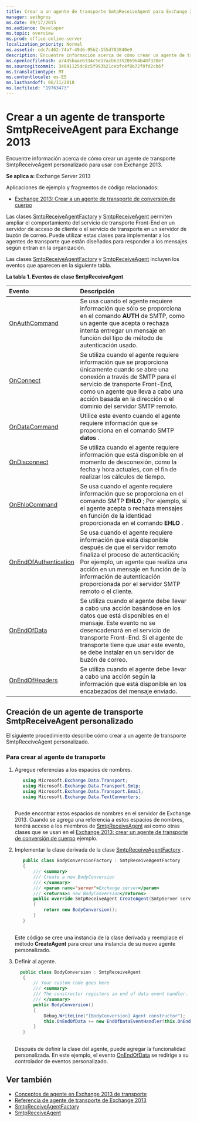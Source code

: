 ```yaml
---
title: Crear a un agente de transporte SmtpReceiveAgent para Exchange 2013
manager: sethgros
ms.date: 09/17/2015
ms.audience: Developer
ms.topic: overview
ms.prod: office-online-server
localization_priority: Normal
ms.assetid: cdc7c462-74a7-49d6-95b2-155d783840e9
description: Encuentre información acerca de cómo crear un agente de transporte SmtpReceiveAgent personalizado para usar con Exchange 2013.
ms.openlocfilehash: a74d5baae6334c5e17acb6335206964b48f320e7
ms.sourcegitcommit: 34041125dc8c5f993b21cebfc4f8b72f0fd2cb6f
ms.translationtype: MT
ms.contentlocale: es-ES
ms.lasthandoff: 06/11/2018
ms.locfileid: "19763473"
---
```

# <a name="create-an-smtpreceiveagent-transport-agent-for-exchange-2013"></a>Crear a un agente de transporte SmtpReceiveAgent para Exchange 2013

Encuentre información acerca de cómo crear un agente de transporte SmtpReceiveAgent personalizado para usar con Exchange 2013.
  
**Se aplica a:** Exchange Server 2013
  
Aplicaciones de ejemplo y fragmentos de código relacionados:

- [Exchange 2013: Crear a un agente de transporte de conversión de cuerpo](http://code.msdn.microsoft.com/Exchange/Exchange-2013-Build-a-body-ed36ecb0)
  
Las clases [SmtpReceiveAgentFactory](https://msdn.microsoft.com/library/Microsoft.Exchange.Data.Transport.Smtp.SmtpReceiveAgentFactory.aspx) y [SmtpReceiveAgent](https://msdn.microsoft.com/library/Microsoft.Exchange.Data.Transport.Smtp.SmtpReceiveAgent.aspx) permiten ampliar el comportamiento del servicio de transporte Front-End en un servidor de acceso de cliente o el servicio de transporte en un servidor de buzón de correo. Puede utilizar estas clases para implementar a los agentes de transporte que están diseñados para responder a los mensajes según entran en la organización. 
  
Las clases [SmtpReceiveAgentFactory](https://msdn.microsoft.com/library/Microsoft.Exchange.Data.Transport.Smtp.SmtpReceiveAgentFactory.aspx) y [SmtpReceiveAgent](https://msdn.microsoft.com/library/Microsoft.Exchange.Data.Transport.Smtp.SmtpReceiveAgent.aspx) incluyen los eventos que aparecen en la siguiente tabla. 
  
**La tabla 1. Eventos de clase SmtpReceiveAgent**

|**Evento**|**Descripción**|
|:-----|:-----|
|[OnAuthCommand](https://msdn.microsoft.com/library/Microsoft.Exchange.Data.Transport.Smtp.SmtpReceiveAgent.OnAuthCommand.aspx) <br/> |Se usa cuando el agente requiere información que sólo se proporciona en el comando **AUTH** de SMTP, como un agente que acepta o rechaza intenta entregar un mensaje en función del tipo de método de autenticación usado.  <br/> |
|[OnConnect](https://msdn.microsoft.com/library/Microsoft.Exchange.Data.Transport.Smtp.SmtpReceiveAgent.OnConnect.aspx) <br/> |Se utiliza cuando el agente requiere información que se proporciona únicamente cuando se abre una conexión a través de SMTP para el servicio de transporte Front-End, como un agente que lleva a cabo una acción basada en la dirección o el dominio del servidor SMTP remoto.  <br/> |
|[OnDataCommand](https://msdn.microsoft.com/library/Microsoft.Exchange.Data.Transport.Smtp.SmtpReceiveAgent.OnDataCommand.aspx) <br/> |Utilice este evento cuando el agente requiere información que se proporciona en el comando SMTP **datos** .  <br/> |
|[OnDisconnect](https://msdn.microsoft.com/library/Microsoft.Exchange.Data.Transport.Smtp.SmtpReceiveAgent.OnDisconnect.aspx) <br/> |Se utiliza cuando el agente requiere información que está disponible en el momento de desconexión, como la fecha y hora actuales, con el fin de realizar los cálculos de tiempo.  <br/> |
|[OnEhloCommand](https://msdn.microsoft.com/library/Microsoft.Exchange.Data.Transport.Smtp.SmtpReceiveAgent.OnEhloCommand.aspx) <br/> |Se usa cuando el agente requiere información que se proporciona en el comando SMTP **EHLO** ; Por ejemplo, si el agente acepta o rechaza mensajes en función de la identidad proporcionada en el comando **EHLO** .  <br/> |
|[OnEndOfAuthentication](https://msdn.microsoft.com/library/Microsoft.Exchange.Data.Transport.Smtp.SmtpReceiveAgent.OnEndOfAuthentication.aspx) <br/> |Se usa cuando el agente requiere información que está disponible después de que el servidor remoto finaliza el proceso de autenticación; Por ejemplo, un agente que realiza una acción en un mensaje en función de la información de autenticación proporcionada por el servidor SMTP remoto o el cliente.  <br/> |
|[OnEndOfData](https://msdn.microsoft.com/library/Microsoft.Exchange.Data.Transport.Smtp.SmtpReceiveAgent.OnEndOfData.aspx) <br/> |Se utiliza cuando el agente debe llevar a cabo una acción basándose en los datos que está disponibles en el mensaje. Este evento no se desencadenará en el servicio de transporte Front-End. Si el agente de transporte tiene que usar este evento, se debe instalar en un servidor de buzón de correo.  <br/> |
|[OnEndOfHeaders](https://msdn.microsoft.com/library/Microsoft.Exchange.Data.Transport.Smtp.SmtpReceiveAgent.OnEndOfHeaders.aspx) <br/> |Se utiliza cuando el agente debe llevar a cabo una acción según la información que está disponible en los encabezados del mensaje enviado.  <br/> |
   
## <a name="creating-a-custom-smtpreceiveagent-transport-agent"></a>Creación de un agente de transporte SmtpReceiveAgent personalizado

El siguiente procedimiento describe cómo crear a un agente de transporte SmtpReceiveAgent personalizado. 
  
### <a name="to-create-the-transport-agent"></a>Para crear al agente de transporte

1. Agregue referencias a los espacios de nombres.
    
   ```cs
      using Microsoft.Exchange.Data.Transport;
      using Microsoft.Exchange.Data.Transport.Smtp;
      using Microsoft.Exchange.Data.Transport.Email;
      using Microsoft.Exchange.Data.TextConverters;
  
   ```

   Puede encontrar estos espacios de nombres en el servidor de Exchange 2013. Cuando se agrega una referencia a estos espacios de nombres, tendrá acceso a los miembros de [SmtpReceiveAgent](https://msdn.microsoft.com/library/Microsoft.Exchange.Data.Transport.Smtp.SmtpReceiveAgent.aspx) así como otras clases que se usan en el [Exchange 2013: crear un agente de transporte de conversión de cuerpo](http://code.msdn.microsoft.com/Exchange/Exchange-2013-Build-a-body-ed36ecb0) ejemplo. 
    
2. Implementar la clase derivada de la clase [SmtpReceiveAgentFactory](https://msdn.microsoft.com/library/Microsoft.Exchange.Data.Transport.Smtp.SmtpReceiveAgentFactory.aspx) . 
    
   ```cs
      public class BodyConversionFactory : SmtpReceiveAgentFactory
      {
          /// <summary>
          /// Create a new BodyConversion
          /// </summary>
          /// <param name="server">Exchange server</param>
          /// <returns>A new BodyConversion</returns>
          public override SmtpReceiveAgent CreateAgent(SmtpServer server)
          {
              return new BodyConversion();
          }
      }
  
   ```

   Este código se cree una instancia de la clase derivada y reemplace el método **CreateAgent** para crear una instancia de su nuevo agente personalizado. 
    
3. Definir al agente.
    
   ```cs
     public class BodyConversion : SmtpReceiveAgent
      {
          // Your custom code goes here
          /// <summary>
          /// The constructor registers an end of data event handler.
          /// </summary>
          public BodyConversion()
          {
              Debug.WriteLine("[BodyConversion] Agent constructor");
              this.OnEndOfData += new EndOfDataEventHandler(this.OnEndOfDataHandler);
          }
      }
  
   ```

   Después de definir la clase del agente, puede agregar la funcionalidad personalizada. En este ejemplo, el evento [OnEndOfData](https://msdn.microsoft.com/library/Microsoft.Exchange.Data.Transport.Smtp.SmtpReceiveAgent.OnEndOfData.aspx) se redirige a su controlador de eventos personalizado. 
    
## <a name="see-also"></a>Ver también

- [Conceptos de agente en Exchange 2013 de transporte](transport-agent-concepts-in-exchange-2013.md)    
- [Referencia de agente de transporte de Exchange 2013](transport-agent-reference-for-exchange-2013.md)    
- [SmtpReceiveAgentFactory](https://msdn.microsoft.com/library/Microsoft.Exchange.Data.Transport.Smtp.SmtpReceiveAgentFactory.aspx)    
- [SmtpReceiveAgent](https://msdn.microsoft.com/library/Microsoft.Exchange.Data.Transport.Smtp.SmtpReceiveAgent.aspx)
    


